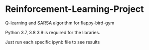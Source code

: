 # Reinforcement-Learning-Project

Q-learning and SARSA algorithm for flappy-bird-gym 

Python 3.7, 3.8 3.9 is required for the libraries.

Just run each specific ipynb file to see results
